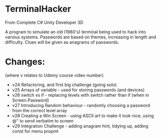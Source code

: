# TerminalHacker
From Complete C# Unity Developer 3D 

A program to simulate an old (1980's) terminal being used to hack into various systems. Passwords are  based on themes, increasing in length and difficulty. Clues will be given as anagrams of passwords.

# Changes: 
(where v relates to Udemy course video number)
* v24 Refactoring, and first big challenge (going solo)
* v25 Arrays of variable - used for storing passwords (and devices)
* v26 switch vs if - replacing levels with switch rather than if (when in Screen.Password)
* v27 Introducing Random behaviour - randomly choosing a password from the correct level array
* v28 Creating a Win Screen - using ASCII art to make it look nice, using @" to send verbatim to screen
* v29 Integration Challenge - adding anagram hint, tidying up, adding const for menu propmt